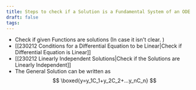 ```yaml
---
title: Steps to check if a Solution is a Fundamental System of an ODE
draft: false
tags:
---
```

  
- Check if given Functions are solutions (In case it isn't clear. )
- [[230212 Conditions for a Differential Equation to be Linear|Check if Differential Equation is Linear]]
- [[230212 Linearly Independent Solutions|Check if the Solutions are Linearly Independent]]
- The General Solution can be written as 
$$
\boxed{y=y_1C_1+y_2C_2+...y_nC_n}
$$



